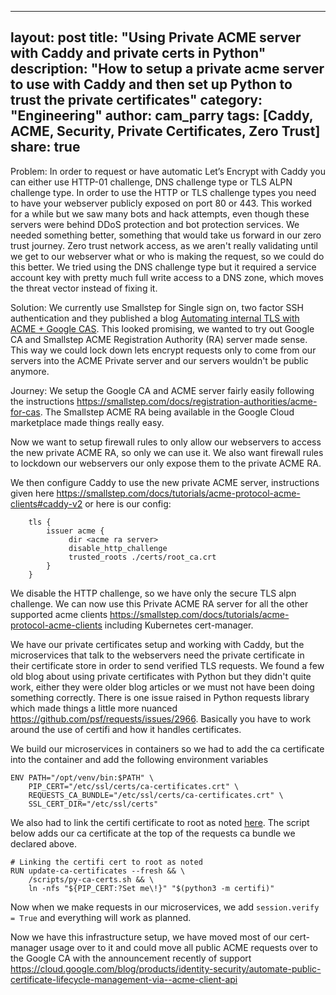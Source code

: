 

---
layout: post
title: "Using Private ACME server with Caddy and private certs in Python"
description: "How to setup a private acme server to use with Caddy and then set up Python to trust the private certificates"
category: "Engineering"
author: cam_parry
tags: [Caddy, ACME, Security, Private Certificates, Zero Trust]
share: true
---


Problem:
In order to request or have automatic Let’s Encrypt with Caddy you can either use HTTP-01 challenge, DNS challenge type or TLS ALPN challenge type. In order to use the HTTP or TLS challenge types you need to have your webserver publicly exposed on port 80 or 443. This worked for a while but we saw many bots and hack attempts, even though these servers were behind DDoS protection and bot protection services. We needed something better, something that would take us forward in our zero trust journey. Zero trust network access, as we aren't really validating until we get to our webserver what or who is making the request, so we could do this better. We tried using the DNS challenge type but it required a service account key with pretty much full write access to a DNS zone, which moves the threat vector instead of fixing it.


Solution:
We currently use Smallstep for Single sign on, two factor SSH authentication and they published a blog [Automating internal TLS with ACME + Google CAS](https://smallstep.com/blog/acme-ra-gcp-cas/). This looked promising, we wanted to try out Google CA and Smallstep ACME Registration Authority (RA) server made sense. This way we could lock down lets encrypt requests only to come from our servers into the ACME Private server and our servers wouldn't be public anymore. 


Journey:
We setup the Google CA and ACME server fairly easily following the instructions https://smallstep.com/docs/registration-authorities/acme-for-cas. The Smallstep ACME RA being available in the Google Cloud marketplace made things really easy.

Now we want to setup firewall rules to only allow our webservers to access the new private ACME RA, so only we can use it. We also want firewall rules to lockdown our webservers our only expose them to the private ACME RA.

We then configure Caddy to use the new private ACME server, instructions given here https://smallstep.com/docs/tutorials/acme-protocol-acme-clients#caddy-v2 or here is our config:

```
    tls {
        issuer acme {
             dir <acme ra server>
             disable_http_challenge
             trusted_roots ./certs/root_ca.crt
        }
    }
```

We disable the HTTP challenge, so we have only the secure TLS alpn challenge.
We can now use this Private ACME RA server for all the other supported acme clients https://smallstep.com/docs/tutorials/acme-protocol-acme-clients including Kubernetes cert-manager.

We have our private certificates setup and working with Caddy, but the microservices that talk to the webservers need the private certificate in their certificate store in order to send verified TLS requests.
We found a few old blog about using private certificates with Python but they didn't quite work, either they were older blog articles or we must not have been doing something correctly. There is one issue raised in Python requests library which made things a little more nuanced https://github.com/psf/requests/issues/2966. Basically you have to work around the use of certifi and how it handles certificates. 

We build our microservices in containers so we had to add the ca certificate into the container and add the following environment variables

```
ENV PATH="/opt/venv/bin:$PATH" \
    PIP_CERT="/etc/ssl/certs/ca-certificates.crt" \
    REQUESTS_CA_BUNDLE="/etc/ssl/certs/ca-certificates.crt" \
    SSL_CERT_DIR="/etc/ssl/certs"
```

We also had to link the certifi certificate to root as noted [here](https://github.com/jhermann/jhermann.github.io/wiki/PythonHowto#ca-certs-handling). The script below adds our ca certificate at the top of the requests ca bundle we declared above.

```
# Linking the certifi cert to root as noted 
RUN update-ca-certificates --fresh && \
    /scripts/py-ca-certs.sh && \
    ln -nfs "${PIP_CERT:?Set me\!}" "$(python3 -m certifi)"
```

Now when we make requests in our microservices, we add ```session.verify = True``` and everything will work as planned.


Now we have this infrastructure setup, we have moved most of our cert-manager usage over to it and could move all public ACME requests over to the Google CA with the announcement recently of support https://cloud.google.com/blog/products/identity-security/automate-public-certificate-lifecycle-management-via--acme-client-api
